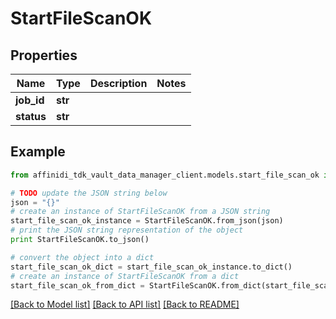 # StartFileScanOK

## Properties

| Name       | Type    | Description | Notes |
| ---------- | ------- | ----------- | ----- |
| **job_id** | **str** |             |
| **status** | **str** |             |

## Example

```python
from affinidi_tdk_vault_data_manager_client.models.start_file_scan_ok import StartFileScanOK

# TODO update the JSON string below
json = "{}"
# create an instance of StartFileScanOK from a JSON string
start_file_scan_ok_instance = StartFileScanOK.from_json(json)
# print the JSON string representation of the object
print StartFileScanOK.to_json()

# convert the object into a dict
start_file_scan_ok_dict = start_file_scan_ok_instance.to_dict()
# create an instance of StartFileScanOK from a dict
start_file_scan_ok_from_dict = StartFileScanOK.from_dict(start_file_scan_ok_dict)
```

[[Back to Model list]](../README.md#documentation-for-models) [[Back to API list]](../README.md#documentation-for-api-endpoints) [[Back to README]](../README.md)
